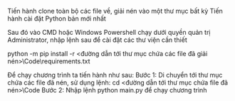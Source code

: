 Tiến hành clone toàn bộ các file về, giải nén vào một thư mục bất kỳ
Tiến hành cài đặt Python bản mới nhất

Sau đó vào CMD hoặc Windows Powershell chạy dưới quyền quản trị Administrator, nhập lệnh sau để cài đặt các thư viện cần thiết

  python -m pip install -r <đường dẫn tới thư mục chứa các file đã giải nén>\Code\requirements.txt

  Để chạy chương trình ta tiến hành như sau:
    Bước 1: Di chuyển tới thư mục chứa các file đã nén, sử dụng lệnh:
      cd <đường dẫn tới thư mục chứa file đã nén>\Code
    Bước 2: Nhập lệnh python main.py để chạy chương trình
